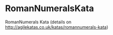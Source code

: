 # RomanNumeralsKata
RomanNumerals Kata (details on http://agilekatas.co.uk/katas/romannumerals-kata)
